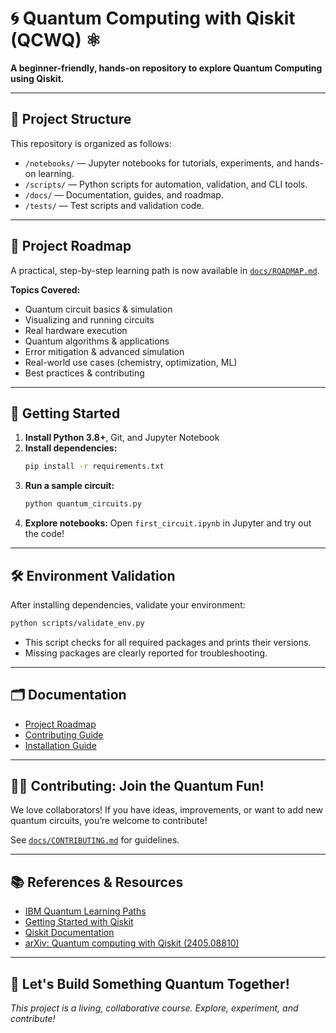 # 🌀 Quantum Computing with Qiskit (QCWQ) ⚛️

**A beginner-friendly, hands-on repository to explore Quantum Computing using Qiskit.**

---

## 🚀 Project Structure

This repository is organized as follows:

- `/notebooks/` — Jupyter notebooks for tutorials, experiments, and hands-on learning.
- `/scripts/` — Python scripts for automation, validation, and CLI tools.
- `/docs/` — Documentation, guides, and roadmap.
- `/tests/` — Test scripts and validation code.

---

## 🚀 Project Roadmap
A practical, step-by-step learning path is now available in [`docs/ROADMAP.md`](docs/ROADMAP.md).

**Topics Covered:**
- Quantum circuit basics & simulation
- Visualizing and running circuits
- Real hardware execution
- Quantum algorithms & applications
- Error mitigation & advanced simulation
- Real-world use cases (chemistry, optimization, ML)
- Best practices & contributing

---

## 📖 Getting Started

1. **Install Python 3.8+**, Git, and Jupyter Notebook
2. **Install dependencies:**
   ```bash
   pip install -r requirements.txt
   ```
3. **Run a sample circuit:**
   ```bash
   python quantum_circuits.py
   ```
4. **Explore notebooks:**
   Open `first_circuit.ipynb` in Jupyter and try out the code!

---

## 🛠️ Environment Validation

After installing dependencies, validate your environment:

```bash
python scripts/validate_env.py
```

- This script checks for all required packages and prints their versions.
- Missing packages are clearly reported for troubleshooting.

---

## 🗂️ Documentation
- [Project Roadmap](docs/ROADMAP.md)
- [Contributing Guide](docs/CONTRIBUTING.md)
- [Installation Guide](docs/INSTALLATION.md)

---

## 👨‍💻 Contributing: Join the Quantum Fun!
We love collaborators! If you have ideas, improvements, or want to add new quantum circuits, you’re welcome to contribute!

See [`docs/CONTRIBUTING.md`](docs/CONTRIBUTING.md) for guidelines.

---

## 📚 References & Resources
- [IBM Quantum Learning Paths](https://learning.quantum.ibm.com/)
- [Getting Started with Qiskit](https://learning.quantum.ibm.com/learning-path/getting-started-with-qiskit)
- [Qiskit Documentation](https://qiskit.org/documentation/)
- [arXiv: Quantum computing with Qiskit (2405.08810)](https://arxiv.org/abs/2405.08810)

---

## 🚀 Let's Build Something Quantum Together!

_This project is a living, collaborative course. Explore, experiment, and contribute!_
